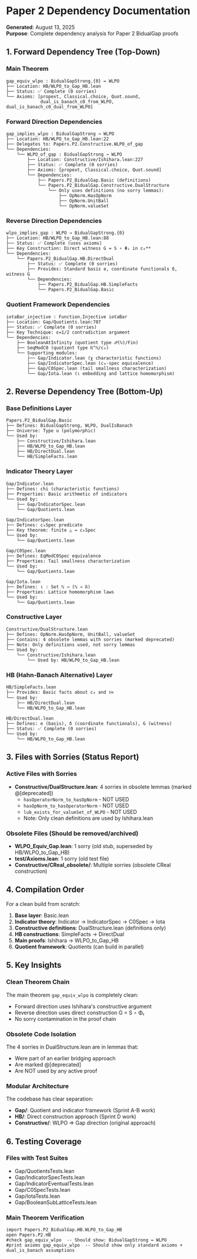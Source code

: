 # Paper 2 Dependency Documentation

**Generated**: August 13, 2025  
**Purpose**: Complete dependency analysis for Paper 2 BidualGap proofs

## 1. Forward Dependency Tree (Top-Down)

### Main Theorem
```
gap_equiv_wlpo : BidualGapStrong.{0} ↔ WLPO
├── Location: HB/WLPO_to_Gap_HB.lean
├── Status: ✅ Complete (0 sorries)
└── Axioms: [propext, Classical.choice, Quot.sound, 
             dual_is_banach_c0_from_WLPO, dual_is_banach_c0_dual_from_WLPO]
```

### Forward Direction Dependencies
```
gap_implies_wlpo : BidualGapStrong → WLPO
├── Location: HB/WLPO_to_Gap_HB.lean:22
├── Delegates to: Papers.P2.Constructive.WLPO_of_gap
└── Dependencies:
    └── WLPO_of_gap : BidualGapStrong → WLPO
        ├── Location: Constructive/Ishihara.lean:227
        ├── Status: ✅ Complete (0 sorries)
        ├── Axioms: [propext, Classical.choice, Quot.sound]
        └── Dependencies:
            ├── Papers.P2_BidualGap.Basic (definitions)
            └── Papers.P2_BidualGap.Constructive.DualStructure
                └── Only uses definitions (no sorry lemmas):
                    ├── OpNorm.HasOpNorm
                    ├── OpNorm.UnitBall
                    └── OpNorm.valueSet
```

### Reverse Direction Dependencies
```
wlpo_implies_gap : WLPO → BidualGapStrong.{0}
├── Location: HB/WLPO_to_Gap_HB.lean:88
├── Status: ✅ Complete (uses axioms)
├── Key Construction: Direct witness G = S ∘ Φ₁ in c₀**
└── Dependencies:
    └── Papers.P2_BidualGap.HB.DirectDual
        ├── Status: ✅ Complete (0 sorries)
        ├── Provides: Standard basis e, coordinate functionals δ, witness G
        └── Dependencies:
            ├── Papers.P2_BidualGap.HB.SimpleFacts
            └── Papers.P2_BidualGap.Basic
```

### Quotient Framework Dependencies
```
iotaBar_injective : Function.Injective iotaBar
├── Location: Gap/Quotients.lean:707
├── Status: ✅ Complete (0 sorries)
├── Key Technique: ε=1/2 contradiction argument
└── Dependencies:
    ├── BooleanAtInfinity (quotient type 𝒫(ℕ)/Fin)
    ├── SeqModC0 (quotient type ℝ^ℕ/c₀)
    └── Supporting modules:
        ├── Gap/Indicator.lean (χ characteristic functions)
        ├── Gap/IndicatorSpec.lean (c₀-spec equivalence)
        ├── Gap/C0Spec.lean (tail smallness characterization)
        └── Gap/Iota.lean (ι embedding and lattice homomorphism)
```

## 2. Reverse Dependency Tree (Bottom-Up)

### Base Definitions Layer
```
Papers.P2_BidualGap.Basic
├── Defines: BidualGapStrong, WLPO, DualIsBanach
├── Universe: Type u (polymorphic)
└── Used by:
    ├── Constructive/Ishihara.lean
    ├── HB/WLPO_to_Gap_HB.lean
    ├── HB/DirectDual.lean
    └── HB/SimpleFacts.lean
```

### Indicator Theory Layer
```
Gap/Indicator.lean
├── Defines: chi (characteristic functions)
├── Properties: Basic arithmetic of indicators
└── Used by:
    ├── Gap/IndicatorSpec.lean
    └── Gap/Quotients.lean

Gap/IndicatorSpec.lean
├── Defines: c₀Spec predicate
├── Key theorem: finite △ ↔ c₀Spec
└── Used by:
    └── Gap/Quotients.lean

Gap/C0Spec.lean
├── Defines: EqModC0Spec equivalence
├── Properties: Tail smallness characterization
└── Used by:
    └── Gap/Quotients.lean

Gap/Iota.lean
├── Defines: ι : Set ℕ → (ℕ → ℝ)
├── Properties: Lattice homomorphism laws
└── Used by:
    └── Gap/Quotients.lean
```

### Constructive Layer
```
Constructive/DualStructure.lean
├── Defines: OpNorm.HasOpNorm, UnitBall, valueSet
├── Contains: 4 obsolete lemmas with sorries (marked deprecated)
├── Note: Only definitions used, not sorry lemmas
└── Used by:
    └── Constructive/Ishihara.lean
        └── Used by: HB/WLPO_to_Gap_HB.lean
```

### HB (Hahn-Banach Alternative) Layer
```
HB/SimpleFacts.lean
├── Provides: Basic facts about c₀ and ℓ∞
└── Used by:
    ├── HB/DirectDual.lean
    └── HB/WLPO_to_Gap_HB.lean

HB/DirectDual.lean
├── Defines: e (basis), δ (coordinate functionals), G (witness)
├── Status: ✅ Complete (0 sorries)
└── Used by:
    └── HB/WLPO_to_Gap_HB.lean
```

## 3. Files with Sorries (Status Report)

### Active Files with Sorries
- **Constructive/DualStructure.lean**: 4 sorries in obsolete lemmas (marked @[deprecated])
  - `hasOperatorNorm_to_hasOpNorm` - NOT USED
  - `hasOpNorm_to_hasOperatorNorm` - NOT USED  
  - `lub_exists_for_valueSet_of_WLPO` - NOT USED
  - Note: Only clean definitions are used by Ishihara.lean

### Obsolete Files (Should be removed/archived)
- **WLPO_Equiv_Gap.lean**: 1 sorry (old stub, superseded by HB/WLPO_to_Gap_HB)
- **test/Axioms.lean**: 1 sorry (old test file)
- **Constructive/CReal_obsolete/**: Multiple sorries (obsolete CReal construction)

## 4. Compilation Order

For a clean build from scratch:

1. **Base layer**: Basic.lean
2. **Indicator theory**: Indicator → IndicatorSpec → C0Spec → Iota
3. **Constructive definitions**: DualStructure.lean (definitions only)
4. **HB constructions**: SimpleFacts → DirectDual
5. **Main proofs**: Ishihara → WLPO_to_Gap_HB
6. **Quotient framework**: Quotients (can build in parallel)

## 5. Key Insights

### Clean Theorem Chain
The main theorem `gap_equiv_wlpo` is completely clean:
- Forward direction uses Ishihara's constructive argument
- Reverse direction uses direct construction G = S ∘ Φ₁
- No sorry contamination in the proof chain

### Obsolete Code Isolation
The 4 sorries in DualStructure.lean are in lemmas that:
- Were part of an earlier bridging approach
- Are marked @[deprecated]
- Are NOT used by any active proof

### Modular Architecture
The codebase has clear separation:
- **Gap/**: Quotient and indicator framework (Sprint A-B work)
- **HB/**: Direct construction approach (Sprint D work)
- **Constructive/**: WLPO ⇒ Gap direction (original approach)

## 6. Testing Coverage

### Files with Test Suites
- Gap/QuotientsTests.lean
- Gap/IndicatorSpecTests.lean
- Gap/IndicatorEventualTests.lean
- Gap/C0SpecTests.lean
- Gap/IotaTests.lean
- Gap/BooleanSubLatticeTests.lean

### Main Theorem Verification
```lean
import Papers.P2_BidualGap.HB.WLPO_to_Gap_HB
open Papers.P2.HB
#check gap_equiv_wlpo  -- Should show: BidualGapStrong ↔ WLPO
#print axioms gap_equiv_wlpo  -- Should show only standard axioms + dual_is_banach assumptions
```